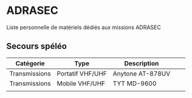 # ADRASEC

Liste personnelle de matériels dédiés aux missions ADRASEC

## Secours spéléo


| Catégorie  | Type  |  Description  |   |   |
|---|---|---|---|---|
|  Transmissions | Portatif VHF/UHF  | Anytone AT-878UV  |   |   |
|  Transmissions | Mobile VHF/UHF  | TYT MD-9600  |   |   |
|   |   |   |   |   |
